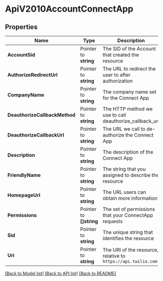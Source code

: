 # ApiV2010AccountConnectApp

## Properties
Name | Type | Description | Notes
------------ | ------------- | ------------- | -------------
**AccountSid** | Pointer to **string** | The SID of the Account that created the resource |
**AuthorizeRedirectUrl** | Pointer to **string** | The URL to redirect the user to after authorization |
**CompanyName** | Pointer to **string** | The company name set for the Connect App |
**DeauthorizeCallbackMethod** | Pointer to **string** | The HTTP method we use to call deauthorize_callback_url |
**DeauthorizeCallbackUrl** | Pointer to **string** | The URL we call to de-authorize the Connect App |
**Description** | Pointer to **string** | The description of the Connect App |
**FriendlyName** | Pointer to **string** | The string that you assigned to describe the resource |
**HomepageUrl** | Pointer to **string** | The URL users can obtain more information |
**Permissions** | Pointer to **[]string** | The set of permissions that your ConnectApp requests |
**Sid** | Pointer to **string** | The unique string that identifies the resource |
**Uri** | Pointer to **string** | The URI of the resource, relative to `https://api.twilio.com` |

[[Back to Model list]](../README.md#documentation-for-models) [[Back to API list]](../README.md#documentation-for-api-endpoints) [[Back to README]](../README.md)


